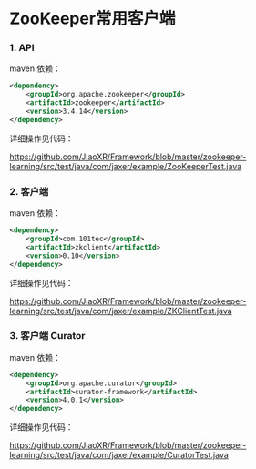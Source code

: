 # ZooKeeper常用客户端

### 1. API

maven 依赖：

```xml
<dependency>
    <groupId>org.apache.zookeeper</groupId>
    <artifactId>zookeeper</artifactId>
    <version>3.4.14</version>
</dependency>
```

详细操作见代码：

https://github.com/JiaoXR/Framework/blob/master/zookeeper-learning/src/test/java/com/jaxer/example/ZooKeeperTest.java



### 2. 客户端

maven 依赖：

```xml
<dependency>
    <groupId>com.101tec</groupId>
    <artifactId>zkclient</artifactId>
    <version>0.10</version>
</dependency>
```

详细操作见代码：

https://github.com/JiaoXR/Framework/blob/master/zookeeper-learning/src/test/java/com/jaxer/example/ZKClientTest.java



### 3. 客户端 Curator

maven 依赖：

```xml
<dependency>
    <groupId>org.apache.curator</groupId>
    <artifactId>curator-framework</artifactId>
    <version>4.0.1</version>
</dependency>
```

详细操作见代码：

https://github.com/JiaoXR/Framework/blob/master/zookeeper-learning/src/test/java/com/jaxer/example/CuratorTest.java

